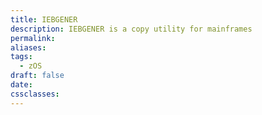 ```yaml
---
title: IEBGENER
description: IEBGENER is a copy utility for mainframes
permalink: 
aliases: 
tags:
  - zOS
draft: false
date: 
cssclasses:
---
```


